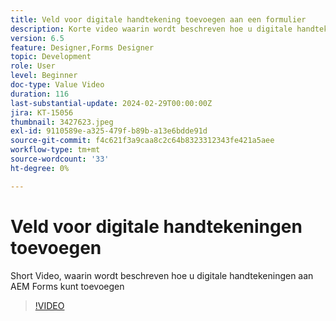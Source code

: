 ```yaml
---
title: Veld voor digitale handtekening toevoegen aan een formulier
description: Korte video waarin wordt beschreven hoe u digitale handtekeningen aan een AEM formulier toevoegt
version: 6.5
feature: Designer,Forms Designer
topic: Development
role: User
level: Beginner
doc-type: Value Video
duration: 116
last-substantial-update: 2024-02-29T00:00:00Z
jira: KT-15056
thumbnail: 3427623.jpeg
exl-id: 9110589e-a325-479f-b89b-a13e6bdde91d
source-git-commit: f4c621f3a9caa8c2c64b8323312343fe421a5aee
workflow-type: tm+mt
source-wordcount: '33'
ht-degree: 0%

---
```


# Veld voor digitale handtekeningen toevoegen

Short Video, waarin wordt beschreven hoe u digitale handtekeningen aan AEM Forms kunt toevoegen

>[!VIDEO](https://video.tv.adobe.com/v/3427623/?learn=on)
